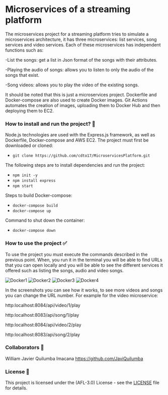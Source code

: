 # Microservices of a streaming platform

<p>
The microservices project for a streaming platform tries to simulate a microservices architecture, it has three microservices: list services, song services and video services. Each of these microservices has independent functions such as:

-List the songs: get a list in Json format of the songs with their attributes.

-Playing the audio of songs: allows you to listen to only the audio of the songs that exist.

-Song videos: allows you to play the video of the existing songs.

It should be noted that this is just a microservices project.
Dockerfile and Docker-compose are also used to create Docker images.
Git Actions automates the creation of images, uploading them to Docker Hub and then deploying them to EC2.
</p>

### How to install and run the project? :wrench:
Node.js technologies are used with the Express.js framework, as well as Dockerfile, Docker-compose and AWS EC2.
The project must first be downloaded or cloned:
- `git clone https://github.com/cdto17/MicroservicesPlatform.git`

The following steps are to install dependencies and run the project:
- `npm init -y`
- `npm install express`
- `npm start`

Steps to build Docker-compose:
- `docker-compose build`
- `docker-compose up`

Command to shut down the container:
- `docker-compose down`

### How to use the project  :white_check_mark:
<p>
To use the project you must execute the commands described in the previous point. When, you run it in the terminal you will be able to find URLs that you can open locally and you will be able to see the different services it offered such as listing the songs, audio and video songs.
</p>

![Docker1](https://github.com/cdto17/MicroservicesPlatform/assets/91480354/5b708f3b-99e8-4611-8662-638c08580059)
![Docker2](https://github.com/cdto17/MicroservicesPlatform/assets/91480354/1b3805c5-9301-4f6e-8f45-5cf6977e69d7)
![Docker3](https://github.com/cdto17/MicroservicesPlatform/assets/91480354/99b62822-001f-4f63-b6f2-b41cd4e5d5fc)
![Docker4](https://github.com/cdto17/MicroservicesPlatform/assets/91480354/743b1331-cc2a-40ce-bf30-d0b2220a847e)

In the screenshots you can see how it works, to see more videos and songs you can change the URL number. 
For example for the video microservice:

http:localhost:8084/api/video/1/play

http:localhost:8083/api/song/1/play

http:localhost:8084/api/video/2/play

http:localhost:8083/api/song/2/play

###  Collaborators :boy:
William Javier Quilumba Imacana
https://github.com/JaviQuilumba

###  License :page_facing_up:
This project is licensed under the (AFL-3.0) License - see the [LICENSE](https://opensource.org/license/afl-3-0-php) file for details.

